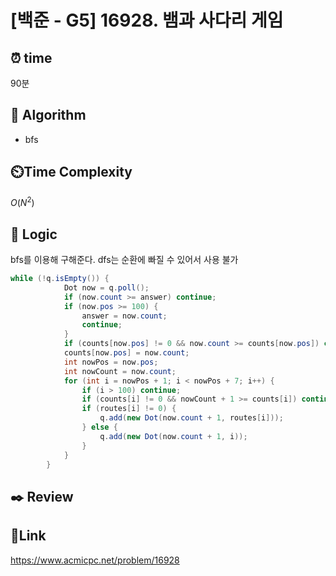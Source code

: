 # [백준 - G5] 16928. 뱀과 사다리 게임

## ⏰ **time**

90분

## :pushpin: **Algorithm**

- bfs

## ⏲️**Time Complexity**

$O(N^2)$

## :round_pushpin: **Logic**
bfs를 이용해 구해준다. dfs는 순환에 빠질 수 있어서 사용 불가

```java
while (!q.isEmpty()) {
            Dot now = q.poll();
            if (now.count >= answer) continue;
            if (now.pos >= 100) {
                answer = now.count;
                continue;
            }
            if (counts[now.pos] != 0 && now.count >= counts[now.pos]) continue;
            counts[now.pos] = now.count;
            int nowPos = now.pos;
            int nowCount = now.count;
            for (int i = nowPos + 1; i < nowPos + 7; i++) {
                if (i > 100) continue;
                if (counts[i] != 0 && nowCount + 1 >= counts[i]) continue;
                if (routes[i] != 0) {
                    q.add(new Dot(now.count + 1, routes[i]));
                } else {
                    q.add(new Dot(now.count + 1, i));
                }
            }
        }
```

## :black_nib: **Review**


## 📡**Link**

https://www.acmicpc.net/problem/16928
